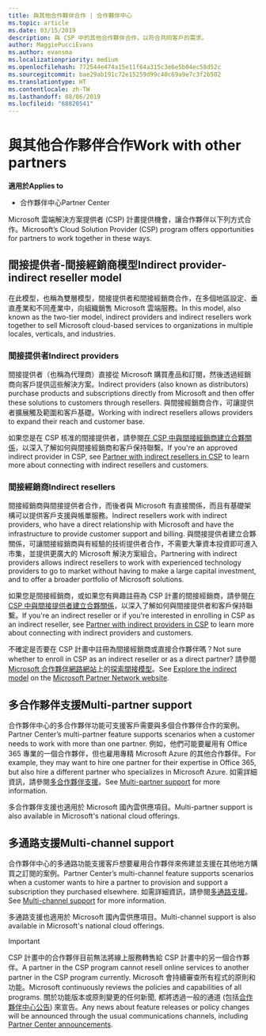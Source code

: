 ```yaml
---
title: 與其他合作夥伴合作 | 合作夥伴中心
ms.topic: article
ms.date: 03/15/2019
description: 與 CSP 中的其他合作夥伴合作，以符合共同客戶的需求。
author: MaggiePucciEvans
ms.author: evansma
ms.localizationpriority: medium
ms.openlocfilehash: 772544e474a15e11f64a315c3e6e5b04ec58d52c
ms.sourcegitcommit: bae29ab191c72e15259d99c40c69a9e7c3f2b502
ms.translationtype: HT
ms.contentlocale: zh-TW
ms.lasthandoff: 08/06/2019
ms.locfileid: "68820541"
---
```

# <a name="work-with-other-partners"></a><span data-ttu-id="b8cd2-103">與其他合作夥伴合作</span><span class="sxs-lookup"><span data-stu-id="b8cd2-103">Work with other partners</span></span>

<span data-ttu-id="b8cd2-104">**適用於**</span><span class="sxs-lookup"><span data-stu-id="b8cd2-104">**Applies to**</span></span>

-  <span data-ttu-id="b8cd2-105">合作夥伴中心</span><span class="sxs-lookup"><span data-stu-id="b8cd2-105">Partner Center</span></span>

<span data-ttu-id="b8cd2-106">Microsoft 雲端解決方案提供者 (CSP) 計畫提供機會，讓合作夥伴以下列方式合作。</span><span class="sxs-lookup"><span data-stu-id="b8cd2-106">Microsoft’s Cloud Solution Provider (CSP) program offers opportunities for partners to work together in these ways.</span></span>

## <a name="indirect-provider-indirect-reseller-model"></a><span data-ttu-id="b8cd2-107">間接提供者-間接經銷商模型</span><span class="sxs-lookup"><span data-stu-id="b8cd2-107">Indirect provider-indirect reseller model</span></span>

<span data-ttu-id="b8cd2-108">在此模型，也稱為雙層模型，間接提供者和間接經銷商合作，在多個地區設定、垂直產業和不同產業中，向組織銷售 Microsoft 雲端服務。</span><span class="sxs-lookup"><span data-stu-id="b8cd2-108">In this model, also known as the two-tier model, indirect providers and indirect resellers work together to sell Microsoft cloud-based services to organizations in multiple locales, verticals, and industries.</span></span> 

### <a name="indirect-providers"></a><span data-ttu-id="b8cd2-109">間接提供者</span><span class="sxs-lookup"><span data-stu-id="b8cd2-109">Indirect providers</span></span>

<span data-ttu-id="b8cd2-110">間接提供者（也稱為代理商）直接從 Microsoft 購買產品和訂閱，然後透過經銷商向客戶提供這些解決方案。</span><span class="sxs-lookup"><span data-stu-id="b8cd2-110">Indirect providers (also known as distributors) purchase products and subscriptions directly from Microsoft and then offer these solutions to customers through resellers.</span></span> <span data-ttu-id="b8cd2-111">與間接經銷商合作，可讓提供者擴展觸及範圍和客戶基礎。</span><span class="sxs-lookup"><span data-stu-id="b8cd2-111">Working with indirect resellers allows providers to expand their reach and customer base.</span></span> 

<span data-ttu-id="b8cd2-112">如果您是在 CSP 核准的間接提供者，請參閱[在 CSP 中與間接經銷商建立合夥關係](indirect-provider-tasks-in-partner-center.md)，以深入了解如何與間接經銷商和客戶保持聯繫。</span><span class="sxs-lookup"><span data-stu-id="b8cd2-112">If you're an approved indirect provider in CSP, see [Partner with indirect resellers in CSP](indirect-provider-tasks-in-partner-center.md) to learn more about connecting with indirect resellers and customers.</span></span> 

### <a name="indirect-resellers"></a><span data-ttu-id="b8cd2-113">間接經銷商</span><span class="sxs-lookup"><span data-stu-id="b8cd2-113">Indirect resellers</span></span> 

<span data-ttu-id="b8cd2-114">間接經銷商與間接提供者合作，而後者與 Microsoft 有直接關係，而且有基礎架構可以提供客戶支援與帳單服務。</span><span class="sxs-lookup"><span data-stu-id="b8cd2-114">Indirect resellers work with indirect providers, who have a direct relationship with Microsoft and have the infrastructure to provide customer support and billing.</span></span> <span data-ttu-id="b8cd2-115">與間接提供者建立合夥關係，可讓間接經銷商與有經驗的技術提供者合作，不需要大筆資本投資即可進入市集，並提供更廣大的 Microsoft 解決方案組合。</span><span class="sxs-lookup"><span data-stu-id="b8cd2-115">Partnering with indirect providers allows indirect resellers to work with experienced technology providers to go to market without having to make a large capital investment, and to offer a broader portfolio of Microsoft solutions.</span></span> 

<span data-ttu-id="b8cd2-116">如果您是間接經銷商，或如果您有興趣註冊為 CSP 計畫的間接經銷商，請參閱[在 CSP 中與間接提供者建立合夥關係](indirect-reseller-tasks-in-partner-center.md)，以深入了解如何與間接提供者和客戶保持聯繫。</span><span class="sxs-lookup"><span data-stu-id="b8cd2-116">If you're an indirect reseller or if you're interested in enrolling in CSP as an indirect reseller, see [Partner with indirect providers in CSP](indirect-reseller-tasks-in-partner-center.md) to learn more about connecting with indirect providers and customers.</span></span>

<span data-ttu-id="b8cd2-117">不確定是否要在 CSP 計畫中註冊為間接經銷商或直接合作夥伴嗎？</span><span class="sxs-lookup"><span data-stu-id="b8cd2-117">Not sure whether to enroll in CSP as an indirect reseller or as a direct partner?</span></span> <span data-ttu-id="b8cd2-118">請參閱 [Microsoft 合作夥伴網路網站](https://partner.microsoft.com)上的[探索間接模型](https://partner.microsoft.com/cloud-solution-provider/indirect)。</span><span class="sxs-lookup"><span data-stu-id="b8cd2-118">See [Explore the indirect model](https://partner.microsoft.com/cloud-solution-provider/indirect) on the [Microsoft Partner Network website](https://partner.microsoft.com).</span></span>   

## <a name="multi-partner-support"></a><span data-ttu-id="b8cd2-119">多合作夥伴支援</span><span class="sxs-lookup"><span data-stu-id="b8cd2-119">Multi-partner support</span></span>

<span data-ttu-id="b8cd2-120">合作夥伴中心的多合作夥伴功能可支援客戶需要與多個合作夥伴合作的案例。</span><span class="sxs-lookup"><span data-stu-id="b8cd2-120">Partner Center’s multi-partner feature supports scenarios when a customer needs to work with more than one partner.</span></span> <span data-ttu-id="b8cd2-121">例如，他們可能要雇用有 Office 365 專業的一個合作夥伴，但也雇用專精 Microsoft Azure 的其他合作夥伴。</span><span class="sxs-lookup"><span data-stu-id="b8cd2-121">For example, they may want to hire one partner for their expertise in Office 365, but also hire a different partner who specializes in Microsoft Azure.</span></span> <span data-ttu-id="b8cd2-122">如需詳細資訊，請參閱[多合作夥伴支援](multipartner.md)。</span><span class="sxs-lookup"><span data-stu-id="b8cd2-122">See [Multi-partner support](multipartner.md) for more information.</span></span>

<span data-ttu-id="b8cd2-123">多合作夥伴支援也適用於 Microsoft 國內雲供應項目。</span><span class="sxs-lookup"><span data-stu-id="b8cd2-123">Multi-partner support is also available in Microsoft's national cloud offerings.</span></span> 

## <a name="multi-channel-support"></a><span data-ttu-id="b8cd2-124">多通路支援</span><span class="sxs-lookup"><span data-stu-id="b8cd2-124">Multi-channel support</span></span>

<span data-ttu-id="b8cd2-125">合作夥伴中心的多通路功能支援客戶想要雇用合作夥伴來佈建並支援在其他地方購買之訂閱的案例。</span><span class="sxs-lookup"><span data-stu-id="b8cd2-125">Partner Center’s multi-channel feature supports scenarios when a customer wants to hire a partner to provision and support a subscription they purchased elsewhere.</span></span> <span data-ttu-id="b8cd2-126">如需詳細資訊，請參閱[多通路支援](multichannel.md)。</span><span class="sxs-lookup"><span data-stu-id="b8cd2-126">See [Multi-channel support](multichannel.md) for more information.</span></span>

<span data-ttu-id="b8cd2-127">多通路支援也適用於 Microsoft 國內雲供應項目。</span><span class="sxs-lookup"><span data-stu-id="b8cd2-127">Multi-channel support is also available in Microsoft's national cloud offerings.</span></span>

> [!IMPORTANT]  
> <span data-ttu-id="b8cd2-128">CSP 計畫中的合作夥伴目前無法將線上服務轉售給 CSP 計畫中的另一個合作夥伴。</span><span class="sxs-lookup"><span data-stu-id="b8cd2-128">A partner in the CSP program cannot resell online services to another partner in the CSP program currently.</span></span> <span data-ttu-id="b8cd2-129">Microsoft 會持續審查所有程式的原則和功能。</span><span class="sxs-lookup"><span data-stu-id="b8cd2-129">Microsoft continuously reviews the policies and capabilities of all programs.</span></span> <span data-ttu-id="b8cd2-130">關於功能版本或原則變更的任何新聞, 都將透過一般的通道 (包括[合作夥伴中心公告](https://partner.microsoft.com/pcv/announcements)) 來宣告。</span><span class="sxs-lookup"><span data-stu-id="b8cd2-130">Any news about feature releases or policy changes will be announced through the usual communications channels, including [Partner Center announcements](https://partner.microsoft.com/pcv/announcements).</span></span>